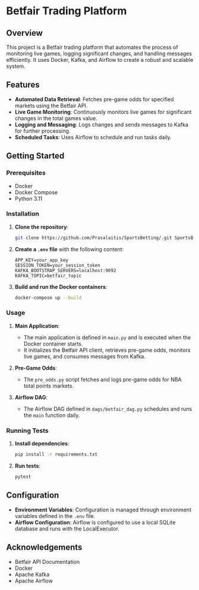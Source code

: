 # Betfair Trading Platform

## Overview

This project is a Betfair trading platform that automates the process of monitoring live games, logging significant changes, and handling messages efficiently. It uses Docker, Kafka, and Airflow to create a robust and scalable system.

## Features

- **Automated Data Retrieval**: Fetches pre-game odds for specified markets using the Betfair API.
- **Live Game Monitoring**: Continuously monitors live games for significant changes in the total games value.
- **Logging and Messaging**: Logs changes and sends messages to Kafka for further processing.
- **Scheduled Tasks**: Uses Airflow to schedule and run tasks daily.

## Getting Started

### Prerequisites

- Docker
- Docker Compose
- Python 3.11

### Installation

1. **Clone the repository**:
    ```bash
    git clone https://github.com/Prasalaitis/SportsBetting/.git SportsBetting
    ```

2. **Create a `.env` file** with the following content:
    ```env
    APP_KEY=your_app_key
    SESSION_TOKEN=your_session_token
    KAFKA_BOOTSTRAP_SERVERS=localhost:9092
    KAFKA_TOPIC=betfair_topic
    ```

3. **Build and run the Docker containers**:
    ```bash
    docker-compose up --build
    ```

### Usage

1. **Main Application**:
    - The main application is defined in `main.py` and is executed when the Docker container starts.
    - It initializes the Betfair API client, retrieves pre-game odds, monitors live games, and consumes messages from Kafka.

2. **Pre-Game Odds**:
    - The `pre_odds.py` script fetches and logs pre-game odds for NBA total points markets.

3. **Airflow DAG**:
    - The Airflow DAG defined in `dags/betfair_dag.py` schedules and runs the `main` function daily.

### Running Tests

1. **Install dependencies**:
    ```bash
    pip install -r requirements.txt
    ```

2. **Run tests**:
    ```bash
    pytest
    ```

## Configuration

- **Environment Variables**: Configuration is managed through environment variables defined in the `.env` file.
- **Airflow Configuration**: Airflow is configured to use a local SQLite database and runs with the LocalExecutor.


## Acknowledgements

- Betfair API Documentation
- Docker
- Apache Kafka
- Apache Airflow

